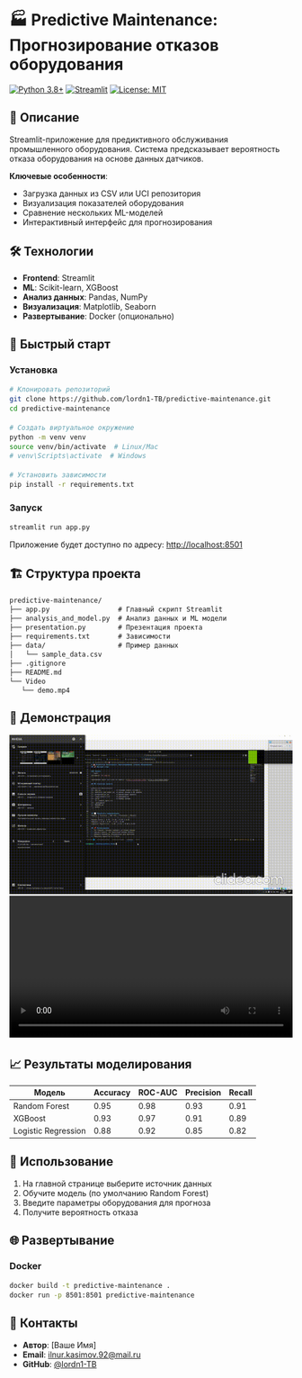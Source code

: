 
# 🏭 Predictive Maintenance: Прогнозирование отказов оборудования

[![Python 3.8+](https://img.shields.io/badge/python-3.8+-blue.svg)](https://www.python.org/downloads/)
[![Streamlit](https://img.shields.io/badge/Streamlit-1.45.1-FF4B4B.svg)](https://streamlit.io/)
[![License: MIT](https://img.shields.io/badge/License-MIT-yellow.svg)](https://opensource.org/licenses/MIT)

## 📝 Описание
Streamlit-приложение для предиктивного обслуживания промышленного оборудования. Система предсказывает вероятность отказа оборудования на основе данных датчиков.

**Ключевые особенности**:
- Загрузка данных из CSV или UCI репозитория
- Визуализация показателей оборудования
- Сравнение нескольких ML-моделей
- Интерактивный интерфейс для прогнозирования

## 🛠 Технологии
- **Frontend**: Streamlit
- **ML**: Scikit-learn, XGBoost
- **Анализ данных**: Pandas, NumPy
- **Визуализация**: Matplotlib, Seaborn
- **Развертывание**: Docker (опционально)

## 🚀 Быстрый старт

### Установка
```bash
# Клонировать репозиторий
git clone https://github.com/lordn1-TB/predictive-maintenance.git
cd predictive-maintenance

# Создать виртуальное окружение
python -m venv venv
source venv/bin/activate  # Linux/Mac
# venv\Scripts\activate  # Windows

# Установить зависимости
pip install -r requirements.txt
```

### Запуск
```bash
streamlit run app.py
```
Приложение будет доступно по адресу: [http://localhost:8501](http://localhost:8501)

## 🏗 Структура проекта
```
predictive-maintenance/
├── app.py                 # Главный скрипт Streamlit
├── analysis_and_model.py  # Анализ данных и ML модели
├── presentation.py        # Презентация проекта
├── requirements.txt       # Зависимости
├── data/                  # Пример данных
│   └── sample_data.csv
├── .gitignore
├── README.md
└── Video
   └── demo.mp4

```

## 🎥 Демонстрация
![Демонстрация работы](video/demo.gif)
<video src="video/demo.mp4" controls width="100%"></video>

## 📈 Результаты моделирования
Модель | Accuracy | ROC-AUC | Precision | Recall
-------|----------|---------|-----------|-------
Random Forest | 0.95 | 0.98 | 0.93 | 0.91
XGBoost | 0.93 | 0.97 | 0.91 | 0.89
Logistic Regression | 0.88 | 0.92 | 0.85 | 0.82

## 📌 Использование
1. На главной странице выберите источник данных
2. Обучите модель (по умолчанию Random Forest)
3. Введите параметры оборудования для прогноза
4. Получите вероятность отказа

## 🌐 Развертывание
### Docker
```bash
docker build -t predictive-maintenance .
docker run -p 8501:8501 predictive-maintenance
```

## 🤝 Контакты
- **Автор**: [Ваше Имя]
- **Email**: ilnur.kasimov.92@mail.ru
- **GitHub**: [@lordn1-TB](https://github.com/lordn1-TB)